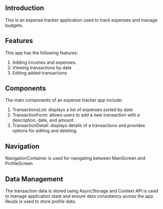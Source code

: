 ## Introduction

This is an expense tracker application used to track expenses and manage budgets.

## Features

This app has the following features:

1. Adding incomes and expenses.
2. Viewing transactions by date
3. Editing added transactions

## Components

The main components of an expense tracker app include:

1. TransactionsList: displays a list of expenses sorted by date
2. TransactionForm: allows users to add a new transaction with a description, date, and amount
3. TransactionDetail: displays details of a transactions and provides options for editing and deleting.

## Navigation

NavigationContainer is used for navigating between MainScreen and ProfileScreen

## Data Management

The transaction data is stored using AsyncStorage and Context API is used to manage application state and ensure data consistency across the app.
Reudx is used to store profile data.
